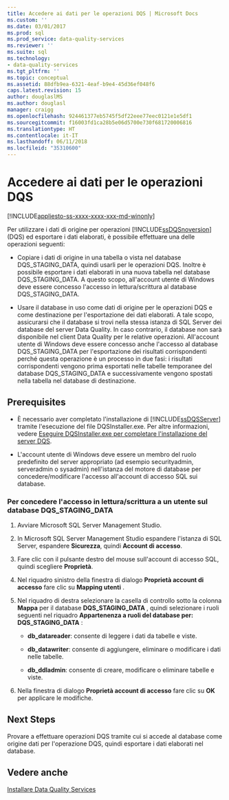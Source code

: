 ```yaml
---
title: Accedere ai dati per le operazioni DQS | Microsoft Docs
ms.custom: ''
ms.date: 03/01/2017
ms.prod: sql
ms.prod_service: data-quality-services
ms.reviewer: ''
ms.suite: sql
ms.technology:
- data-quality-services
ms.tgt_pltfrm: ''
ms.topic: conceptual
ms.assetid: 88dfb9ea-6321-4eaf-b9e4-45d36ef048f6
caps.latest.revision: 15
author: douglaslMS
ms.author: douglasl
manager: craigg
ms.openlocfilehash: 924461377eb5745f5df22eee77eec0121e1e5df1
ms.sourcegitcommit: f16003fd1ca28b5e06d5700e730f681720006816
ms.translationtype: HT
ms.contentlocale: it-IT
ms.lasthandoff: 06/11/2018
ms.locfileid: "35310600"
---
```

# <a name="access-data-for-the-dqs-operations"></a>Accedere ai dati per le operazioni DQS

[!INCLUDE[appliesto-ss-xxxx-xxxx-xxx-md-winonly](../../includes/appliesto-ss-xxxx-xxxx-xxx-md-winonly.md)]

  Per utilizzare i dati di origine per operazioni [!INCLUDE[ssDQSnoversion](../../includes/ssdqsnoversion-md.md)] (DQS) ed esportare i dati elaborati, è possibile effettuare una delle operazioni seguenti:  
  
-   Copiare i dati di origine in una tabella o vista nel database DQS_STAGING_DATA, quindi usarli per le operazioni DQS. Inoltre è possibile esportare i dati elaborati in una nuova tabella nel database DQS_STAGING_DATA. A questo scopo, all'account utente di Windows deve essere concesso l'accesso in lettura/scrittura al database DQS_STAGING_DATA.  
  
-   Usare il database in uso come dati di origine per le operazioni DQS e come destinazione per l'esportazione dei dati elaborati. A tale scopo, assicurarsi che il database si trovi nella stessa istanza di SQL Server dei database del server Data Quality. In caso contrario, il database non sarà disponibile nel client Data Quality per le relative operazioni. All'account utente di Windows deve essere concesso anche l'accesso al database DQS_STAGING_DATA per l'esportazione dei risultati corrispondenti perché questa operazione è un processo in due fasi: i risultati corrispondenti vengono prima esportati nelle tabelle temporanee del database DQS_STAGING_DATA e successivamente vengono spostati nella tabella nel database di destinazione.  
  
## <a name="prerequisites"></a>Prerequisites  
  
-   È necessario aver completato l'installazione di [!INCLUDE[ssDQSServer](../../includes/ssdqsserver-md.md)] tramite l'esecuzione del file DQSInstaller.exe. Per altre informazioni, vedere [Eseguire DQSInstaller.exe per completare l'installazione del server DQS](../../data-quality-services/install-windows/run-dqsinstaller-exe-to-complete-data-quality-server-installation.md).  
  
-   L'account utente di Windows deve essere un membro del ruolo predefinito del server appropriato (ad esempio securityadmin, serveradmin o sysadmin) nell'istanza del motore di database per concedere/modificare l'accesso all'account di accesso SQL sui database.  
  
### <a name="to-grant-readwrite-access-to-a-user-on-the-dqsstagingdata-database"></a>Per concedere l'accesso in lettura/scrittura a un utente sul database DQS_STAGING_DATA  
  
1.  Avviare Microsoft SQL Server Management Studio.  
  
2.  In Microsoft SQL Server Management Studio espandere l'istanza di SQL Server, espandere **Sicurezza**, quindi **Account di accesso**.  
  
3.  Fare clic con il pulsante destro del mouse sull'account di accesso SQL, quindi scegliere **Proprietà**.  
  
4.  Nel riquadro sinistro della finestra di dialogo **Proprietà account di accesso** fare clic su **Mapping utenti** .  
  
5.  Nel riquadro di destra selezionare la casella di controllo sotto la colonna **Mappa** per il database **DQS_STAGING_DATA** , quindi selezionare i ruoli seguenti nel riquadro **Appartenenza a ruoli del database per: DQS_STAGING_DATA** :  
  
    -   **db_datareader**: consente di leggere i dati da tabelle e viste.  
  
    -   **db_datawriter**: consente di aggiungere, eliminare o modificare i dati nelle tabelle.  
  
    -   **db_ddladmin**: consente di creare, modificare o eliminare tabelle e viste.  
  
6.  Nella finestra di dialogo **Proprietà account di accesso** fare clic su **OK** per applicare le modifiche.  
  
## <a name="next-steps"></a>Next Steps  
 Provare a effettuare operazioni DQS tramite cui si accede al database come origine dati per l'operazione DQS, quindi esportare i dati elaborati nel database.  
  
## <a name="see-also"></a>Vedere anche  
 [Installare Data Quality Services](../../data-quality-services/install-windows/install-data-quality-services.md)  
  
  
